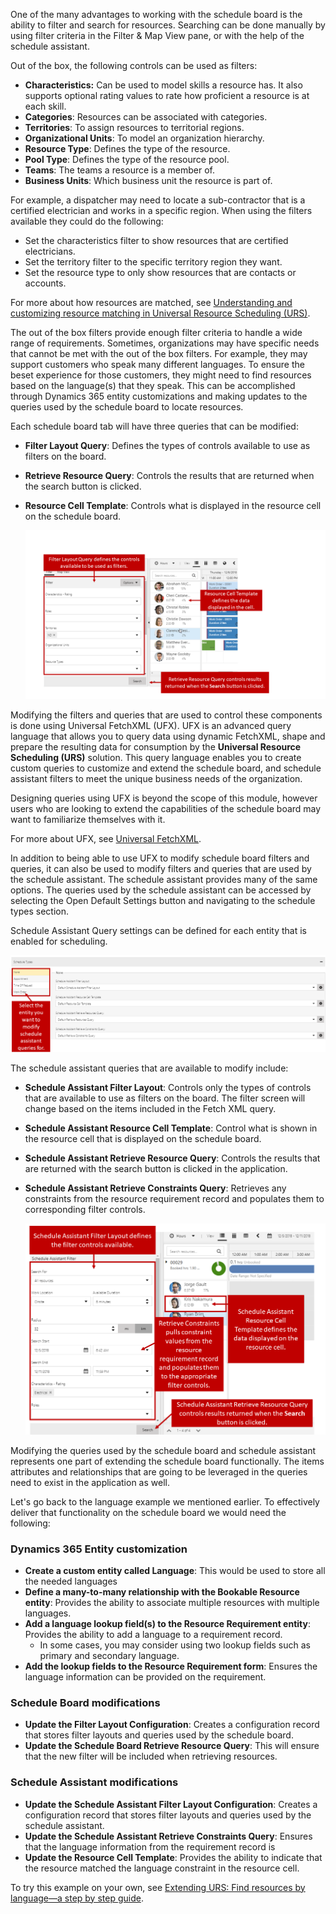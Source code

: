One of the many advantages to working with the schedule board is the ability to filter and search for resources. Searching can be done manually by using filter criteria in the Filter & Map View pane, or with the help of the schedule assistant.

Out of the box, the following controls can be used as filters:

-   **Characteristics:** Can be used to model skills a resource has. It also supports optional rating values to rate how proficient a resource is at each skill.
-   **Categories**: Resources can be associated with categories.
-   **Territories**: To assign resources to territorial regions.
-   **Organizational Units**: To model an organization hierarchy.
-   **Resource Type**: Defines the type of the resource.
-   **Pool Type**: Defines the type of the resource pool.
-   **Teams**: The teams a resource is a member of.
-   **Business Units**: Which business unit the resource is part of.

For example, a dispatcher may need to locate a sub-contractor that is a certified electrician and works in a specific region. When using the
filters available they could do the following:

-   Set the characteristics filter to show resources that are certified electricians.
-   Set the territory filter to the specific territory region they want.
-   Set the resource type to only show resources that are contacts or accounts.

For more about how resources are matched, see [Understanding and customizing resource matching in Universal Resource Scheduling (URS)](https://docs.microsoft.com/dynamics365/customer-engagement/common-scheduler/developer/understanding-and-customizing-resource-matching-in-urs).


The out of the box filters provide enough filter criteria to handle a wide range of requirements. Sometimes, organizations may have specific needs that cannot be met with the out of the box filters. For example, they may support customers who speak many different languages. To ensure the beset experience for those customers, they might need to find resources based on the language(s) that they speak. This can be accomplished through Dynamics 365 entity customizations and making updates to the queries used by the schedule board to locate resources.

Each schedule board tab will have three queries that can be modified:

-   **Filter Layout Query**: Defines the types of controls available to use as filters on the board.
-   **Retrieve Resource Query**: Controls the results that are returned when the search button is clicked.  
-   **Resource Cell Template**: Controls what is displayed in the resource cell on the schedule board.

    ![Filter Layout Query](../media/csb-unit4-1.png)

Modifying the filters and queries that are used to control these components is done using Universal FetchXML (UFX). UFX is an advanced query language that allows you to query data using dynamic FetchXML, shape and prepare the resulting data for consumption by the **Universal Resource Scheduling (URS)** solution. This query language enables you to create custom queries to customize and extend the schedule board, and schedule assistant filters to meet the unique business needs of the organization.
 
Designing queries using UFX is beyond the scope of this module, however users who are looking to extend the capabilities of the schedule board may want to familiarize themselves with it.


For more about UFX, see [Universal FetchXML](https://docs.microsoft.com/dynamics365/customer-engagement/common-scheduler/developer/universal-fetchxml).


In addition to being able to use UFX to modify schedule board filters and queries, it can also be used to modify filters and queries that are used by the schedule assistant. The schedule assistant provides many of
the same options. The queries used by the schedule assistant can be accessed by selecting the Open Default Settings button and navigating to the schedule types section.

Schedule Assistant Query settings can be defined for each entity that is enabled for scheduling.

![Schedule Types](../media/csb-unit4-2.png)

The schedule assistant queries that are available to modify include:


-   **Schedule Assistant Filter Layout**: Controls only the types of controls that are available to use as filters on the board. The filter screen will change based on the items included in the Fetch XML query.
-   **Schedule Assistant Resource Cell Template**: Control what is shown in the resource cell that is displayed on the schedule board.
-   **Schedule Assistant Retrieve Resource Query**: Controls the results that are returned with the search button is clicked in the application.
-   **Schedule Assistant Retrieve Constraints Query**: Retrieves any constraints from the resource requirement record and populates them to corresponding filter controls.

    ![Schedule Assistant Filter](../media/csb-unit4-3.png)


Modifying the queries used by the schedule board and schedule assistant represents one part of extending the schedule board functionally. The items attributes and relationships that are going to be leveraged in the queries need to exist in the application as well.

Let's go back to the language example we mentioned earlier. To effectively deliver that functionality on the schedule board we would need the following:

### Dynamics 365 Entity customization

-   **Create a custom entity called Language**: This would be used to  store all the needed languages
-   **Define a many-to-many relationship with the Bookable Resource entity**: Provides the ability to associate multiple resources with multiple languages.
-   **Add a language lookup field(s) to the Resource Requirement entity**: Provides the ability to add a language to a requirement record.
    -   In some cases, you may consider using two lookup fields such as primary and secondary language.
-   **Add the lookup fields to the Resource Requirement form**: Ensures the language information can be provided on the requirement.

### Schedule Board modifications

-   **Update the Filter Layout Configuration**: Creates a configuration record that stores filter layouts and queries used by the schedule board.
-   **Update the Schedule Board Retrieve Resource Query**: This will ensure that the new filter will be included when retrieving resources.

### Schedule Assistant modifications

-   **Update the Schedule Assistant Filter Layout Configuration**: Creates a configuration record that stores filter layouts and queries used by the schedule assistant.
-   **Update the Schedule Assistant Retrieve Constraints Query**: Ensures that the language information from the requirement record is
-   **Update the Resource Cell Template**: Provides the ability to indicate that the resource matched the language constraint in the resource cell.

To try this example on your own, see [Extending URS: Find resources by language—a step by step guide](https://docs.microsoft.com/dynamics365/customer-engagement/common-scheduler/developer/extending-urs-step-by-step).
